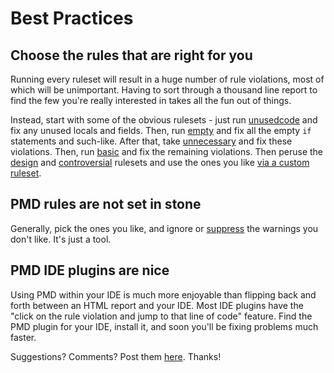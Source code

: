 <!--
    <author email="tom@infoether.com">Tom Copeland</author>
-->

# Best Practices

## Choose the rules that are right for you

Running every ruleset will result in a huge number of rule violations, most of which will be unimportant.
Having to sort through a thousand line report to find the few you're really interested in takes
all the fun out of things.

Instead, start with some of the obvious rulesets - just run [unusedcode][1] and fix any unused locals and fields.
Then, run [empty][8] and fix all the empty `if` statements and such-like. After that, take [unnecessary][9]
and fix these violations. Then, run [basic][2] and fix the remaining violations.
Then peruse the [design][3] and [controversial][4] rulesets and use the ones
you like [via a custom ruleset][5].

## PMD rules are not set in stone

Generally, pick the ones you like, and ignore or [suppress][6] the warnings you don't like. It's just a tool.

## PMD IDE plugins are nice

Using PMD within your IDE is much more enjoyable than flipping back and forth
between an HTML report and your IDE. Most IDE plugins have the "click on the rule
violation and jump to that line of code" feature. Find the PMD plugin for your IDE, install it,
and soon you'll be fixing problems much faster.

Suggestions?  Comments?  Post them [here][7]. Thanks!


[1]: pmd-java/rules/index.html#Unused_Code 
[2]: pmd-java/rules/index.html#Basic
[3]: pmd-java/rules/index.html#Design
[4]: pmd-java/rules/index.html#Controversial
[5]: ../usage/howtomakearuleset.html
[6]: ../usage/suppressing.html
[7]: https://github.com/pmd/pmd/issues
[8]: pmd-java/rules/index.html#Empty_Code
[9]: pmd-java/rules/index.html#Unnecessary

